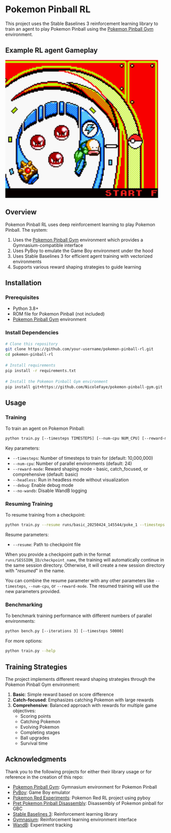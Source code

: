 # Pokemon Pinball RL

This project uses the Stable Baselines 3 reinforcement learning library to train an agent to play Pokemon Pinball using the [Pokemon Pinball Gym](https://github.com/NicoleFaye/pokemon-pinball-gym) environment.

## Example RL agent Gameplay
<img src="https://github.com/Baekalfen/PyBoy/blob/master/extras/README/pinball.gif" width="480">

## Overview

Pokemon Pinball RL uses deep reinforcement learning to play Pokemon Pinball. The system:

1. Uses the [Pokemon Pinball Gym](https://github.com/NicoleFaye/pokemon-pinball-gym) environment which provides a Gymnasium-compatible interface
2. Uses PyBoy to emulate the Game Boy environment under the hood
3. Uses Stable Baselines 3 for efficient agent training with vectorized environments
4. Supports various reward shaping strategies to guide learning

## Installation

### Prerequisites

- Python 3.8+
- ROM file for Pokemon Pinball (not included)
- [Pokemon Pinball Gym](https://github.com/NicoleFaye/pokemon-pinball-gym) environment

### Install Dependencies

```bash
# Clone this repository
git clone https://github.com/your-username/pokemon-pinball-rl.git
cd pokemon-pinball-rl

# Install requirements
pip install -r requirements.txt

# Install the Pokemon Pinball Gym environment
pip install git+https://github.com/NicoleFaye/pokemon-pinball-gym.git
```

## Usage

### Training

To train an agent on Pokemon Pinball:

```bash
python train.py [--timesteps TIMESTEPS] [--num-cpu NUM_CPU] [--reward-mode REWARD_MODE]
```

Key parameters:
- `--timesteps`: Number of timesteps to train for (default: 10,000,000)
- `--num-cpu`: Number of parallel environments (default: 24)
- `--reward-mode`: Reward shaping mode - basic, catch_focused, or comprehensive (default: basic)
- `--headless`: Run in headless mode without visualization
- `--debug`: Enable debug mode
- `--no-wandb`: Disable WandB logging

### Resuming Training

To resume training from a checkpoint:
```bash
python train.py --resume runs/basic_20250424_145544/poke_1 --timesteps 5000000
```

Resume parameters:
- `--resume`: Path to checkpoint file 

When you provide a checkpoint path in the format `runs/SESSION_ID/checkpoint_name`, the training will automatically continue in the same session directory. Otherwise, it will create a new session directory with "_resumed_" in the name.

You can combine the resume parameter with any other parameters like `--timesteps`, `--num-cpu`, or `--reward-mode`. The resumed training will use the new parameters provided.

### Benchmarking

To benchmark training performance with different numbers of parallel environments:

```bash
python bench.py [--iterations 3] [--timesteps 50000]
```

For more options:
```bash
python train.py --help
```

## Training Strategies

The project implements different reward shaping strategies through the Pokemon Pinball Gym environment:

1. **Basic**: Simple reward based on score difference
2. **Catch-focused**: Emphasizes catching Pokemon with large rewards
3. **Comprehensive**: Balanced approach with rewards for multiple game objectives:
   - Scoring points
   - Catching Pokemon
   - Evolving Pokemon
   - Completing stages
   - Ball upgrades
   - Survival time



## Acknowledgments

Thank you to the following projects for either their library usage or for reference in the creation of this repo:

- [Pokemon Pinball Gym](https://github.com/NicoleFaye/pokemon-pinball-gym): Gymnasium environment for Pokemon Pinball
- [PyBoy](https://github.com/Baekalfen/PyBoy): Game Boy emulator
- [Pokemon Red Experiments](https://github.com/PWhiddy/PokemonRedExperiments): Pokemon Red RL project using pyboy
- [Pret Pokemon Pinball Disassembly](https://github.com/pret/pokepinball): Disassembly of Pokemon pinball for GBC
- [Stable Baselines 3](https://github.com/DLR-RM/stable-baselines3): Reinforcement learning library
- [Gymnasium](https://gymnasium.farama.org/): Reinforcement learning environment interface
- [WandB](https://wandb.ai/): Experiment tracking